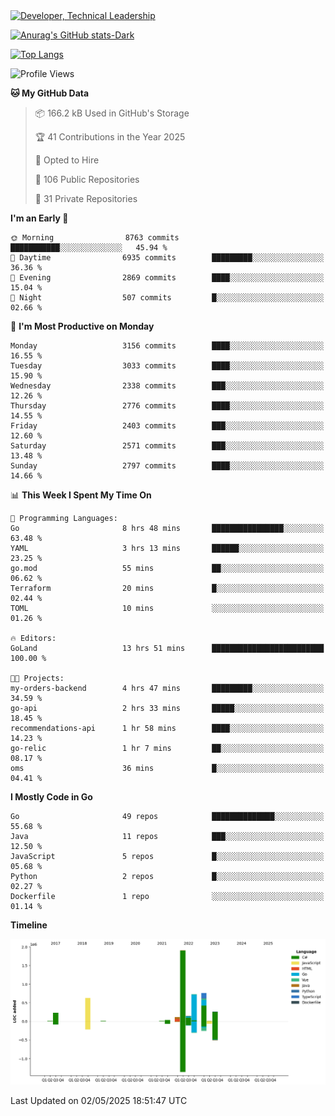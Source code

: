 <div>
  <a href="https://www.linkedin.com/in/arielpineiro/" target="_blank" rel="nofollow noopener noreferrer">
    <img src="https://img.shields.io/badge/-LinkedIn-%230077B5?style=for-the-badge&logo=linkedin&logoColor=white" alt="Developer, Technical Leadership" title="Ariel Piñeiro">
  </a>
</div>

[![Anurag's GitHub stats-Dark](https://github-readme-stats.vercel.app/api?username=arielsrv&show_icons=true&theme=dark#gh-dark-mode-only)](https://github.com/anuraghazra/github-readme-stats#gh-dark-mode-only)

[![Top Langs](https://github-readme-stats.vercel.app/api/top-langs/?username=arielsrv&layout=compact&langs_count=10&theme=dark#gh-dark-mode-only)](https://github.com/anuraghazra/github-readme-stats&theme=dark#gh-dark-mode-only)

<!--START_SECTION:waka-->
![Profile Views](http://img.shields.io/badge/Profile%20Views-1-blue)

**🐱 My GitHub Data** 

> 📦 166.2 kB Used in GitHub's Storage 
 > 
> 🏆 41 Contributions in the Year 2025
 > 
> 💼 Opted to Hire
 > 
> 📜 106 Public Repositories 
 > 
> 🔑 31 Private Repositories 
 > 
**I'm an Early 🐤** 

```text
🌞 Morning                8763 commits        ███████████░░░░░░░░░░░░░░   45.94 % 
🌆 Daytime                6935 commits        █████████░░░░░░░░░░░░░░░░   36.36 % 
🌃 Evening                2869 commits        ████░░░░░░░░░░░░░░░░░░░░░   15.04 % 
🌙 Night                  507 commits         █░░░░░░░░░░░░░░░░░░░░░░░░   02.66 % 
```
📅 **I'm Most Productive on Monday** 

```text
Monday                   3156 commits        ████░░░░░░░░░░░░░░░░░░░░░   16.55 % 
Tuesday                  3033 commits        ████░░░░░░░░░░░░░░░░░░░░░   15.90 % 
Wednesday                2338 commits        ███░░░░░░░░░░░░░░░░░░░░░░   12.26 % 
Thursday                 2776 commits        ████░░░░░░░░░░░░░░░░░░░░░   14.55 % 
Friday                   2403 commits        ███░░░░░░░░░░░░░░░░░░░░░░   12.60 % 
Saturday                 2571 commits        ███░░░░░░░░░░░░░░░░░░░░░░   13.48 % 
Sunday                   2797 commits        ████░░░░░░░░░░░░░░░░░░░░░   14.66 % 
```


📊 **This Week I Spent My Time On** 

```text
💬 Programming Languages: 
Go                       8 hrs 48 mins       ████████████████░░░░░░░░░   63.48 % 
YAML                     3 hrs 13 mins       ██████░░░░░░░░░░░░░░░░░░░   23.25 % 
go.mod                   55 mins             ██░░░░░░░░░░░░░░░░░░░░░░░   06.62 % 
Terraform                20 mins             █░░░░░░░░░░░░░░░░░░░░░░░░   02.44 % 
TOML                     10 mins             ░░░░░░░░░░░░░░░░░░░░░░░░░   01.26 % 

🔥 Editors: 
GoLand                   13 hrs 51 mins      █████████████████████████   100.00 % 

🐱‍💻 Projects: 
my-orders-backend        4 hrs 47 mins       █████████░░░░░░░░░░░░░░░░   34.59 % 
go-api                   2 hrs 33 mins       █████░░░░░░░░░░░░░░░░░░░░   18.45 % 
recommendations-api      1 hr 58 mins        ████░░░░░░░░░░░░░░░░░░░░░   14.23 % 
go-relic                 1 hr 7 mins         ██░░░░░░░░░░░░░░░░░░░░░░░   08.17 % 
oms                      36 mins             █░░░░░░░░░░░░░░░░░░░░░░░░   04.41 % 
```

**I Mostly Code in Go** 

```text
Go                       49 repos            ██████████████░░░░░░░░░░░   55.68 % 
Java                     11 repos            ███░░░░░░░░░░░░░░░░░░░░░░   12.50 % 
JavaScript               5 repos             █░░░░░░░░░░░░░░░░░░░░░░░░   05.68 % 
Python                   2 repos             █░░░░░░░░░░░░░░░░░░░░░░░░   02.27 % 
Dockerfile               1 repo              ░░░░░░░░░░░░░░░░░░░░░░░░░   01.14 % 
```



**Timeline**

![Lines of Code chart](https://raw.githubusercontent.com/arielsrv/arielsrv/main/assets/bar_graph.png)


 Last Updated on 02/05/2025 18:51:47 UTC
<!--END_SECTION:waka-->
